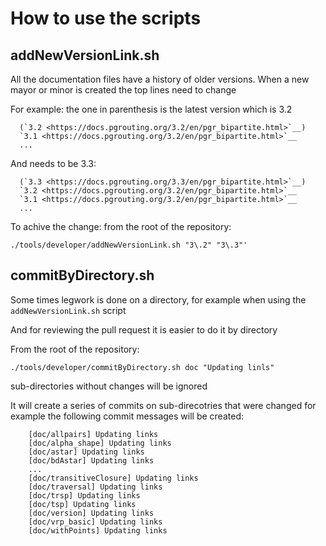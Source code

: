 # How to use the scripts

## addNewVersionLink.sh

All the documentation files have a history of older versions.
When a new mayor or minor is created the top lines need to change

For example: the one in parenthesis is the latest version which is 3.2
```
  (`3.2 <https://docs.pgrouting.org/3.2/en/pgr_bipartite.html>`__)
  `3.1 <https://docs.pgrouting.org/3.2/en/pgr_bipartite.html>`__
  ...
```
And needs to be 3.3:
```
  (`3.3 <https://docs.pgrouting.org/3.3/en/pgr_bipartite.html>`__)
  `3.2 <https://docs.pgrouting.org/3.2/en/pgr_bipartite.html>`__
  `3.1 <https://docs.pgrouting.org/3.2/en/pgr_bipartite.html>`__
  ...
```

To achive the change: from the root of the repository:
```
./tools/developer/addNewVersionLink.sh "3\.2" "3\.3"'
```

## commitByDirectory.sh

Some times legwork is done on a directory, for example when using the
`addNewVersionLink.sh` script

And for reviewing the pull request it is easier to do it by directory

From the root of the repository:
```
./tools/developer/commitByDirectory.sh doc "Updating linls"
```
sub-directories without changes will be ignored

It will create a series of commits on sub-direcotries that were changed
for example the following commit messages will be created:
```
    [doc/allpairs] Updating links
    [doc/alpha_shape] Updating links
    [doc/astar] Updating links
    [doc/bdAstar] Updating links
    ...
    [doc/transitiveClosure] Updating links
    [doc/traversal] Updating links
    [doc/trsp] Updating links
    [doc/tsp] Updating links
    [doc/version] Updating links
    [doc/vrp_basic] Updating links
    [doc/withPoints] Updating links
```
